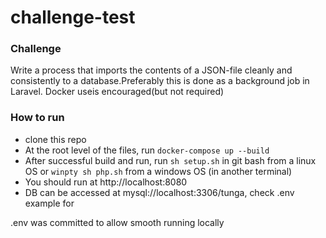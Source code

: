 # challenge-test

### Challenge


Write	a	process	that	imports	the	contents	of	a	JSON-file	cleanly	and	consistently	to	a	database.Preferably	this	is	done	as	a	background	job	in	Laravel.	Docker	useis	encouraged(but	not	required)

### How to run

- clone this repo
- At the root level of the files, run `docker-compose up --build`
- After successful build and run, run `sh setup.sh` in git bash from a linux OS or `winpty sh php.sh` from a windows OS (in another terminal)
- You should run at http://localhost:8080 
- DB can be accessed at mysql://localhost:3306/tunga, check .env example for 

.env was committed to allow smooth running locally
